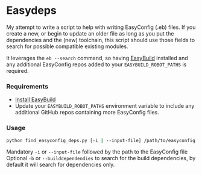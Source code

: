 # Easydeps

My attempt to write a script to help with writing EasyConfig (.eb) files. If you create a new, or begin to update an older file as long as you put the dependencies and the (new) toolchain, this script should use those fields to search for possible compatible existing modules.

It leverages the `eb --search` command, so having [EasyBuild](https://easybuild.io/) installed and any additional EasyConfig repos added to your `EASYBUILD_ROBOT_PATHS` is required.

### Requirements
- [Install EasyBuild](https://docs.easybuild.io/installation/)
- Update your `EASYBUILD_ROBOT_PATHS` environment variable to include any additional GitHub repos containing more EasyConfig files.

### Usage
```bash
python find_easyconfig_deps.py [-i | --input-file] /path/to/easyconfig.eb [-b | --builddependendies]
```
Mandatory `-i` or `--input-file` followed by the path to the EasyConfig file\
Optional `-b` or `--builddependendies` to search for the build dependencies, by default it will search for dependencies only.
